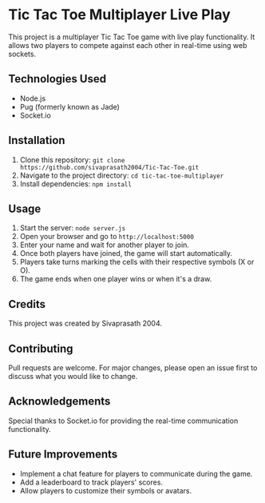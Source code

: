 # Tic Tac Toe Multiplayer Live Play

This project is a multiplayer Tic Tac Toe game with live play functionality. It allows two players to compete against each other in real-time using web sockets.

## Technologies Used

- Node.js
- Pug (formerly known as Jade)
- Socket.io

## Installation

1. Clone this repository: `git clone https://github.com/sivaprasath2004/Tic-Tac-Toe.git`
2. Navigate to the project directory: `cd tic-tac-toe-multiplayer`
3. Install dependencies: `npm install`

## Usage

1. Start the server: `node server.js`
2. Open your browser and go to `http://localhost:5000`
3. Enter your name and wait for another player to join.
4. Once both players have joined, the game will start automatically.
5. Players take turns marking the cells with their respective symbols (X or O).
6. The game ends when one player wins or when it's a draw.

## Credits

This project was created by Sivaprasath 2004.

## Contributing

Pull requests are welcome. For major changes, please open an issue first to discuss what you would like to change.

## Acknowledgements

Special thanks to Socket.io for providing the real-time communication functionality.

## Future Improvements

- Implement a chat feature for players to communicate during the game.
- Add a leaderboard to track players' scores.
- Allow players to customize their symbols or avatars.

